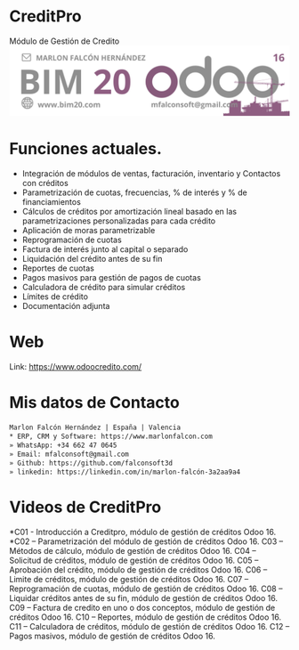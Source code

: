 # CreditPro
Módulo de Gestión de Credito
![Alt text](https://raw.githubusercontent.com/falconsoft3d/documentacion-odoo-erp-bim-2.0/16.0/banner_bim_20.png "BIM 20")

# Funciones actuales.
- Integración de módulos de ventas, facturación, inventario y Contactos con créditos
- Parametrización de cuotas, frecuencias, % de interés y % de financiamientos
- Cálculos de créditos  por amortización lineal basado en las parametrizaciones personalizadas para cada crédito
- Aplicación de moras parametrizable
- Reprogramación de cuotas
- Factura de interés junto al capital o separado
- Liquidación del crédito antes de su fin
- Reportes de cuotas
- Pagos masivos para gestión de pagos de cuotas
- Calculadora de crédito para simular créditos
- Límites de crédito
- Documentación adjunta


# Web
Link: https://www.odoocredito.com/

# Mis datos de Contacto
```
Marlon Falcón Hernández | España | Valencia
* ERP, CRM y Software: https://www.marlonfalcon.com
» WhatsApp: +34 662 47 0645
» Email: mfalconsoft@gmail.com
» Github: https://github.com/falconsoft3d
» linkedin: https://linkedin.com/in/marlon-falcón-3a2aa9a4
```

# Videos de CreditPro


*C01 - Introducción a Creditpro, módulo de gestión de créditos Odoo 16.
*C02 – Parametrización del módulo de gestión de créditos Odoo 16.
C03 – Métodos de cálculo, módulo de gestión de créditos Odoo 16.
C04 – Solicitud de créditos,  módulo de gestión de créditos Odoo 16.
C05 – Aprobación del crédito, módulo de gestión de créditos Odoo 16.
C06 – Limite de créditos, módulo de gestión de créditos Odoo 16.
C07 – Reprogramación de cuotas, módulo de gestión de créditos Odoo 16.
C08 – Liquidar créditos antes de su fin, módulo de gestión de créditos Odoo 16.
C09 – Factura de credito en uno o dos conceptos, módulo de gestión de créditos Odoo 16.
C10 – Reportes, módulo de gestión de créditos Odoo 16.
C11 – Calculadora de créditos, módulo de gestión de créditos Odoo 16.
C12 – Pagos masivos, módulo de gestión de créditos Odoo 16.
